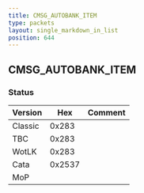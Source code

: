 ```yaml
---
title: CMSG_AUTOBANK_ITEM
type: packets
layout: single_markdown_in_list
position: 644
---
```


## CMSG_AUTOBANK_ITEM

### Status

Version    | Hex        | Comment
---------- | ---------- | ---------- 
Classic    | 0x283      |
TBC        | 0x283      |
WotLK      | 0x283      |
Cata       | 0x2537     |
MoP        |            |